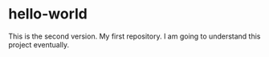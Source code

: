 # hello-world

This is the second version.
My first repository.
I am going to understand this project eventually.

